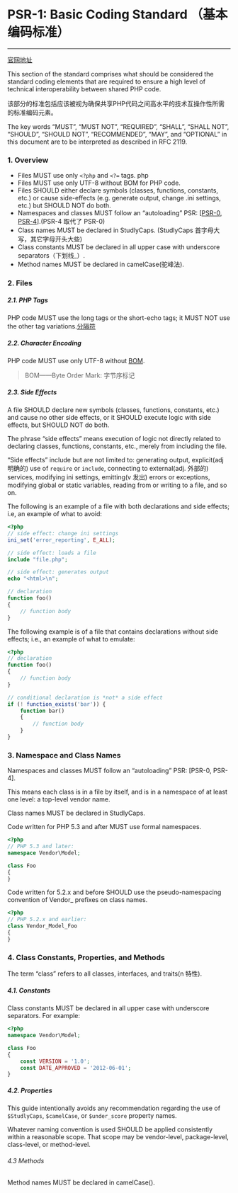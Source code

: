 # PSR-1: Basic Coding Standard （基本编码标准）
---

[官网地址](http://www.php-fig.org/psr/psr-1/)

This section of the standard comprises what should be considered the standard coding elements that are required to ensure a high level of technical interoperability between shared PHP code.

该部分的标准包括应该被视为确保共享PHP代码之间高水平的技术互操作性所需的标准编码元素。

The key words “MUST”, “MUST NOT”, “REQUIRED”, “SHALL”, “SHALL NOT”, “SHOULD”, “SHOULD NOT”, “RECOMMENDED”, “MAY”, and “OPTIONAL” in this document are to be interpreted as described in RFC 2119.

### 1. Overview

- Files MUST use only `<?php` and `<?=` tags. php
- Files MUST use only UTF-8 without BOM for PHP code. 
- Files SHOULD either declare symbols (classes, functions, constants, etc.) or cause side-effects (e.g. generate output, change .ini settings, etc.) but SHOULD NOT do both. 
- Namespaces and classes MUST follow an “autoloading” PSR: [[PSR-0](https://github.com/php-fig/fig-standards/blob/master/accepted/PSR-0.md), [PSR-4](https://github.com/php-fig/fig-standards/blob/master/accepted/PSR-4-autoloader.md)].(PSR-4 取代了 PSR-0)
- Class names MUST be declared in StudlyCaps. (StudlyCaps 首字母大写，其它字母开头大些)
- Class constants MUST be declared in all upper case with underscore separators（下划线_）.
- Method names MUST be declared in camelCase(驼峰法).

### 2. Files

##### 2.1. PHP Tags
PHP code MUST use the long <?php ?> tags or the short-echo <?= ?> tags; it MUST NOT use the other tag variations.[分隔符](http://php.net/manual/zh/language.basic-syntax.phpmode.php)

##### 2.2. Character Encoding
PHP code MUST use only UTF-8 without [BOM](http://www.unicode.org/faq/utf_bom.html#BOM).
>BOM——Byte Order Mark: 字节序标记

##### 2.3. Side Effects
A file SHOULD declare new symbols (classes, functions, constants, etc.) and cause no other side effects, or it SHOULD execute logic with side effects, but SHOULD NOT do both.

The phrase “side effects” means execution of logic not directly related to declaring classes, functions, constants, etc., merely from including the file.

“Side effects” include but are not limited to: generating output, explicit(adj 明确的) use of `require` or `include`, connecting to external(adj. 外部的) services, modifying ini settings, emitting(v 发出) errors or exceptions, modifying global or static variables, reading from or writing to a file, and so on.

The following is an example of a file with both declarations and side effects; i.e, an example of what to avoid:

```php
<?php
// side effect: change ini settings
ini_set('error_reporting', E_ALL);

// side effect: loads a file
include "file.php";

// side effect: generates output
echo "<html>\n";

// declaration
function foo()
{
    // function body
}
```

The following example is of a file that contains declarations without side effects; i.e., an example of what to emulate:

```php
<?php
// declaration
function foo()
{
    // function body
}

// conditional declaration is *not* a side effect
if (! function_exists('bar')) {
    function bar()
    {
        // function body
    }
}
```

### 3. Namespace and Class Names

Namespaces and classes MUST follow an “autoloading” PSR: [PSR-0, PSR-4].

This means each class is in a file by itself, and is in a namespace of at least one level: a top-level vendor name.

Class names MUST be declared in StudlyCaps.

Code written for PHP 5.3 and after MUST use formal namespaces.

```php
<?php
// PHP 5.3 and later:
namespace Vendor\Model;

class Foo
{
}
```

Code written for 5.2.x and before SHOULD use the pseudo-namespacing convention of Vendor_ prefixes on class names.

```php
<?php
// PHP 5.2.x and earlier:
class Vendor_Model_Foo
{
}
```


### 4. Class Constants, Properties, and Methods

The term “class” refers to all classes, interfaces, and traits(n 特性).

##### 4.1. Constants

Class constants MUST be declared in all upper case with underscore separators. For example:

```php
<?php
namespace Vendor\Model;

class Foo
{
    const VERSION = '1.0';
    const DATE_APPROVED = '2012-06-01';
}
```

##### 4.2. Properties

This guide intentionally avoids any recommendation regarding the use of `$StudlyCaps`, `$camelCase`, or `$under_score` property names.

Whatever naming convention is used SHOULD be applied consistently within a reasonable scope. That scope may be vendor-level, package-level, class-level, or method-level.

###### 4.3 Methods

Method names MUST be declared in camelCase().